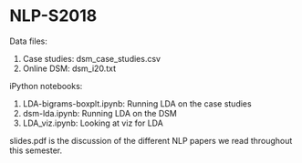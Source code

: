 # NLP-S2018
Data files:
1. Case studies: dsm_case_studies.csv
2. Online DSM: dsm_i20.txt

iPython notebooks: 
1. LDA-bigrams-boxplt.ipynb: Running LDA on the case studies
2. dsm-lda.ipynb: Running LDA on the DSM
3. LDA_viz.ipynb: Looking at viz for LDA

slides.pdf is the discussion of the different NLP papers we read throughout this semester. 
